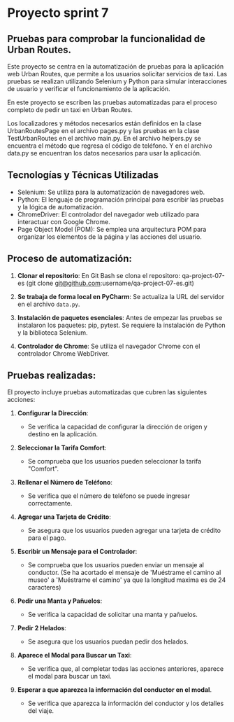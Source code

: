 # Proyecto sprint 7

## Pruebas para comprobar la funcionalidad de Urban Routes. 
Este proyecto se centra en la automatización de pruebas para la aplicación web Urban Routes, que permite a los usuarios solicitar servicios de taxi. Las pruebas se realizan utilizando Selenium y Python para simular interacciones de usuario y verificar el funcionamiento de la aplicación.

En este proyecto se escriben las pruebas automatizadas para el proceso completo de pedir un taxi en Urban Routes.

Los localizadores y métodos necesarios están definidos en la clase UrbanRoutesPage en el archivo pages.py y las pruebas en la clase TestUrbanRoutes en el archivo main.py. En el archivo helpers.py se encuentra el método que regresa el código de teléfono. Y en el archivo data.py se encuentran los datos necesarios para usar la aplicación.

## Tecnologías y Técnicas Utilizadas

- Selenium: Se utiliza para la automatización de navegadores web.
- Python: El lenguaje de programación principal para escribir las pruebas y la lógica de automatización.
- ChromeDriver: El controlador del navegador web utilizado para interactuar con Google Chrome.
- Page Object Model (POM): Se emplea una arquitectura POM para organizar los elementos de la página y las acciones del usuario.

## Proceso de automatización:

1. **Clonar el repositorio**: En Git Bash se clona el repositoro: qa-project-07-es (git clone git@github.com:username/qa-project-07-es.git)

2. **Se trabaja de forma local en PyCharm**: Se actualiza la URL del servidor en el archivo `data.py`.

3. **Instalación de paquetes esenciales**: Antes de empezar las pruebas se instalaron los paquetes: pip, pytest. Se  requiere la instalación de Python y la biblioteca Selenium.

4. **Controlador de Chrome**: Se utiliza el navegador Chrome con el controlador Chrome WebDriver. 


## Pruebas realizadas:

El proyecto incluye pruebas automatizadas que cubren las siguientes acciones:

1. **Configurar la Dirección**:
   - Se verifica la capacidad de configurar la dirección de origen y destino en la aplicación.

2. **Seleccionar la Tarifa Comfort**:
   - Se comprueba que los usuarios pueden seleccionar la tarifa "Comfort".

3. **Rellenar el Número de Teléfono**:
   - Se verifica que el número de teléfono se puede ingresar correctamente.

4. **Agregar una Tarjeta de Crédito**:
   - Se asegura que los usuarios pueden agregar una tarjeta de crédito para el pago.

5. **Escribir un Mensaje para el Controlador**:
   - Se comprueba que los usuarios pueden enviar un mensaje al conductor.
     (Se ha acortado el mensaje de 'Muéstrame el camino al museo' a 'Muéstrame el camino' ya que la longitud maxima es de 24 caracteres)

6. **Pedir una Manta y Pañuelos**:
   - Se verifica la capacidad de solicitar una manta y pañuelos.

7. **Pedir 2 Helados**:
   - Se asegura que los usuarios puedan pedir dos helados.

8. **Aparece el Modal para Buscar un Taxi**:
   - Se verifica que, al completar todas las acciones anteriores, aparece el modal para buscar un taxi.

9. **Esperar a que aparezca la información del conductor en el modal**.
   - Se verifica que aparezca la información del conductor y los detalles del viaje.